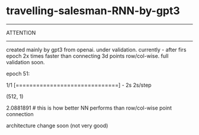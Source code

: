 # travelling-salesman-RNN-by-gpt3

***
ATTENTION
***
created mainly by gpt3 from openai. under validation. currently - after firs epoch 2x times faster than connecting 3d points row/col-wise.
full validation soon.

epoch 51:

1/1 [==============================] - 2s 2s/step

(512, 1)

2.0881891 # this is how better NN performs than row/col-wise point connection

architecture change soon (not very good)
